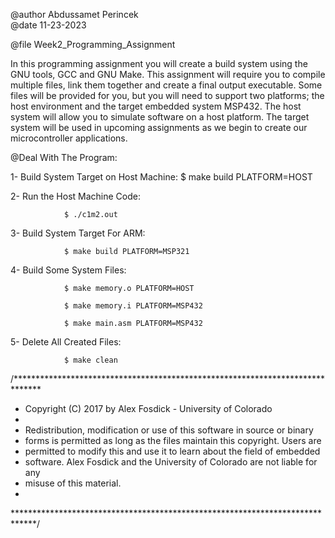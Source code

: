 


 @author Abdussamet Perincek	
 @date   11-23-2023
 

 @file Week2_Programming_Assignment


In this programming assignment you will create a build system using the GNU tools, GCC and GNU Make. This assignment will require you to compile multiple files, link them together and create a final output executable. Some files will be provided for you, but you will need   to support two platforms; the host environment and the target embedded system MSP432. The host system will allow you to simulate software on a host platform. The target system will be used in upcoming assignments as we begin to create our microcontroller applications.


 @Deal With The Program:

1- Build System Target on Host Machine: $ make build PLATFORM=HOST

2- Run the Host Machine Code: 

			    $ ./c1m2.out

3- Build System Target For ARM: 

			    $ make build PLATFORM=MSP321

4- Build Some System Files:

			    $ make memory.o PLATFORM=HOST

			    $ make memory.i PLATFORM=MSP432
			    
			    $ make main.asm PLATFORM=MSP432
			    
5- Delete All Created Files: 

			    $ make clean


/******************************************************************************
 * Copyright (C) 2017 by Alex Fosdick - University of Colorado
 *
 * Redistribution, modification or use of this software in source or binary
 * forms is permitted as long as the files maintain this copyright. Users are 
 * permitted to modify this and use it to learn about the field of embedded
 * software. Alex Fosdick and the University of Colorado are not liable for any
 * misuse of this material. 
 *
 *****************************************************************************/
